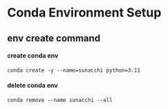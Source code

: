 # Conda Environment Setup

## env create command

#### create conda env

```shell
conda create -y --name=sunacchi python=3.11
```

#### delete conda env

```shell
conda remove --name sunacchi --all
```